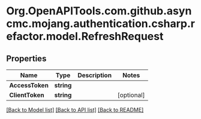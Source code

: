 # Org.OpenAPITools.com.github.asyncmc.mojang.authentication.csharp.refactor.model.RefreshRequest
## Properties

Name | Type | Description | Notes
------------ | ------------- | ------------- | -------------
**AccessToken** | **string** |  | 
**ClientToken** | **string** |  | [optional] 

[[Back to Model list]](../README.md#documentation-for-models) [[Back to API list]](../README.md#documentation-for-api-endpoints) [[Back to README]](../README.md)

